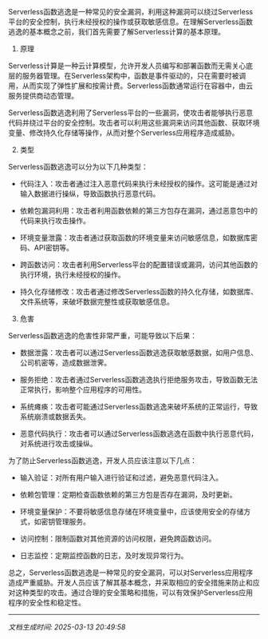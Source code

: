 Serverless函数逃逸是一种常见的安全漏洞，利用这种漏洞可以绕过Serverless平台的安全控制，执行未经授权的操作或获取敏感信息。在理解Serverless函数逃逸的基本概念之前，我们首先需要了解Serverless计算的基本原理。

1. 原理

Serverless计算是一种云计算模型，允许开发人员编写和部署函数而无需关心底层的服务器管理。在Serverless架构中，函数是事件驱动的，只在需要时被调用，从而实现了弹性扩展和按需计费。Serverless函数通常运行在容器中，由云服务提供商动态管理。

Serverless函数逃逸利用了Serverless平台的一些漏洞，使攻击者能够执行恶意代码并绕过平台的安全控制。攻击者可以利用这些漏洞来访问其他函数、获取环境变量、修改持久化存储等操作，从而对整个Serverless应用程序造成威胁。

2. 类型

Serverless函数逃逸可以分为以下几种类型：

- 代码注入：攻击者通过注入恶意代码来执行未经授权的操作。这可能是通过对输入数据进行操纵，导致函数执行恶意代码。

- 依赖包漏洞利用：攻击者利用函数依赖的第三方包存在漏洞，通过恶意包中的代码来执行攻击操作。

- 环境变量泄露：攻击者通过获取函数的环境变量来访问敏感信息，如数据库密码、API密钥等。

- 跨函数访问：攻击者利用Serverless平台的配置错误或漏洞，访问其他函数的执行环境，执行未经授权的操作。

- 持久化存储修改：攻击者通过修改Serverless函数的持久化存储，如数据库、文件系统等，来破坏数据完整性或获取敏感信息。

3. 危害

Serverless函数逃逸的危害性非常严重，可能导致以下后果：

- 数据泄露：攻击者可以通过Serverless函数逃逸获取敏感数据，如用户信息、公司机密等，造成数据泄霁。

- 服务拒绝：攻击者通过Serverless函数逃逸执行拒绝服务攻击，导致函数无法正常执行，影响整个应用程序的可用性。

- 系统瘫痪：攻击者可能通过Serverless函数逃逸来破坏系统的正常运行，导致系统崩溃或数据丢失。

- 恶意代码执行：攻击者可以通过Serverless函数逃逸在函数中执行恶意代码，对系统进行攻击或操纵。

为了防止Serverless函数逃逸，开发人员应该注意以下几点：

- 输入验证：对所有用户输入进行验证和过滤，避免恶意代码注入。

- 依赖包管理：定期检查函数依赖的第三方包是否存在漏洞，及时更新。

- 环境变量保护：不要将敏感信息存储在环境变量中，应该使用安全的存储方式，如密钥管理服务。

- 访问控制：限制函数对其他资源的访问权限，避免跨函数访问。

- 日志监控：定期监控函数的日志，及时发现异常行为。

总之，Serverless函数逃逸是一种常见的安全漏洞，可以对Serverless应用程序造成严重威胁。开发人员应该了解其基本概念，并采取相应的安全措施来防止和应对这种类型的攻击。通过合理的安全策略和措施，可以有效保护Serverless应用程序的安全性和稳定性。

---

*文档生成时间: 2025-03-13 20:49:58*
